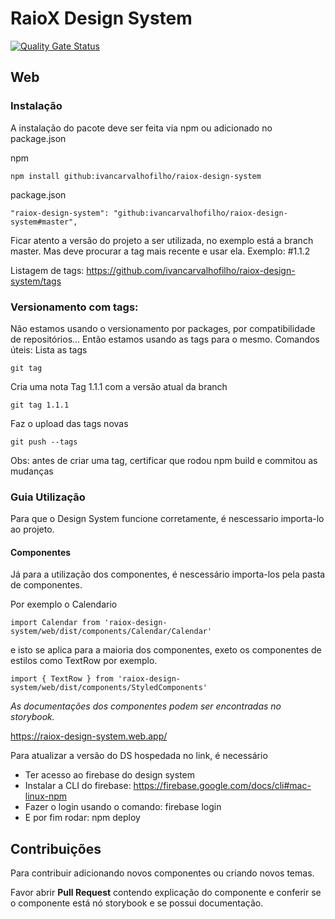# RaioX Design System
[![Quality Gate Status](https://sonarcloud.io/api/project_badges/measure?project=guhcostan-equals_raiox-design-system&metric=alert_status)](https://sonarcloud.io/dashboard?id=guhcostan-equals_raiox-design-system)
## Web

### Instalação
A instalação do pacote deve ser feita via npm ou adicionado no package.json

npm
```
npm install github:ivancarvalhofilho/raiox-design-system
```

package.json
```
"raiox-design-system": "github:ivancarvalhofilho/raiox-design-system#master",
```
Ficar atento a versão do projeto a ser utilizada, no exemplo está a branch master. Mas deve procurar a tag mais recente e usar ela. Exemplo: #1.1.2


Listagem de tags:
https://github.com/ivancarvalhofilho/raiox-design-system/tags

### Versionamento com tags:
Não estamos usando o versionamento por packages, por compatibilidade de repositórios... Então estamos usando as tags para o mesmo.
Comandos úteis:
Lista as tags
```
git tag
```
Cria uma nota Tag 1.1.1 com a versão atual da branch
```
git tag 1.1.1
```
Faz o upload das tags novas
```
git push --tags
```
Obs: antes de criar uma tag, certificar que rodou npm build e commitou as mudanças

### Guia Utilização

Para que o Design System funcione corretamente, é nescessario importa-lo ao projeto.

#### Componentes

Já para a utilização dos componentes, é nescessário importa-los pela pasta de componentes.

Por exemplo o Calendario

```
import Calendar from 'raiox-design-system/web/dist/components/Calendar/Calendar'
```

e isto se aplica para a maioria dos componentes, exeto os componentes de estilos como TextRow por exemplo.

```
import { TextRow } from 'raiox-design-system/web/dist/components/StyledComponents'
```

_As documentações dos componentes podem ser encontradas no storybook._

https://raiox-design-system.web.app/

Para atualizar a versão do DS hospedada no link, é necessário 
- Ter acesso ao firebase do design system
- Instalar a CLI do firebase: https://firebase.google.com/docs/cli#mac-linux-npm
- Fazer o login usando o comando: firebase login
- E por fim rodar: npm deploy

## Contribuições

Para contribuir adicionando novos componentes ou criando novos temas.

Favor abrir **Pull Request** contendo explicação do componente e conferir se o componente está nó storybook e se possui documentação.
